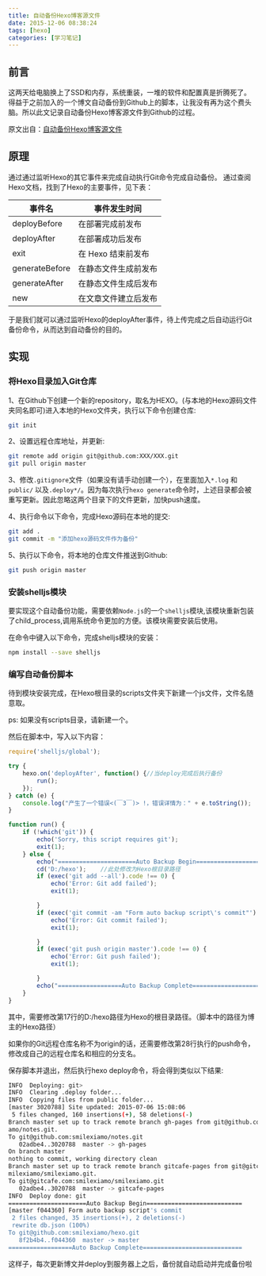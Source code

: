 ```yaml
---
title: 自动备份Hexo博客源文件
date: 2015-12-06 08:38:24
tags: [hexo]
categories: [学习笔记]
---
```


## 前言
这两天给电脑换上了SSD和内存，系统重装，一堆的软件和配置真是折腾死了。得益于之前加入的一个博文自动备份到Github上的脚本，让我没有再为这个费头脑。所以此文记录自动备份Hexo博客源文件到Github的过程。

原文出自：[自动备份Hexo博客源文件](http://notes.xiamo.tk/2015-07-06-%E8%87%AA%E5%8A%A8%E5%A4%87%E4%BB%BDHexo%E5%8D%9A%E5%AE%A2%E6%BA%90%E6%96%87%E4%BB%B6.html)

## 原理
通过通过监听Hexo的其它事件来完成自动执行Git命令完成自动备份。
通过查阅Hexo文档，找到了Hexo的主要事件，见下表：

事件名 　|	事件发生时间
----|------
deployBefore  |  在部署完成前发布
deployAfter	 |  在部署成功后发布
exit  |  在 Hexo 结束前发布
generateBefore  |  在静态文件生成前发布
generateAfter  |  在静态文件生成后发布
new  |  在文章文件建立后发布

于是我们就可以通过监听Hexo的deployAfter事件，待上传完成之后自动运行Git备份命令，从而达到自动备份的目的。


## 实现

### 将Hexo目录加入Git仓库
1、在Github下创建一个新的repository，取名为HEXO。(与本地的Hexo源码文件夹同名即可)进入本地的Hexo文件夹，执行以下命令创建仓库:
 ```bash
 git init
 ```
 	

2、设置远程仓库地址，并更新:
 ```bash
 git remote add origin git@github.com:XXX/XXX.git
 git pull origin master
 ```
 	

3、修改`.gitignore`文件（如果没有请手动创建一个），在里面加入`*.log` 和 `public/` 以及`.deploy*/`。因为每次执行`hexo generate`命令时，上述目录都会被重写更新。因此忽略这两个目录下的文件更新，加快push速度。

4、执行命令以下命令，完成Hexo源码在本地的提交:
 ```bash
 git add .
 git commit -m "添加hexo源码文件作为备份"
 ```
 	

5、执行以下命令，将本地的仓库文件推送到Github:
 ```bash
 git push origin master
 ```
 	

### 安装shelljs模块
要实现这个自动备份功能，需要依赖`Node.js`的一个`shelljs`模块,该模块重新包装了child_process,调用系统命令更加的方便。该模块需要安装后使用。

在命令中键入以下命令，完成shelljs模块的安装：
```bash
npm install --save shelljs
```

### 编写自动备份脚本
待到模块安装完成，在Hexo根目录的scripts文件夹下新建一个js文件，文件名随意取。

ps: 如果没有scripts目录，请新建一个。

然后在脚本中，写入以下内容：
``` javascript
require('shelljs/global');

try {
	hexo.on('deployAfter', function() {//当deploy完成后执行备份
		run();
	});
} catch (e) {
	console.log("产生了一个错误<(￣3￣)> !，错误详情为：" + e.toString());
}

function run() {
	if (!which('git')) {
		echo('Sorry, this script requires git');
		exit(1);
	} else {
		echo("======================Auto Backup Begin===========================");
		cd('D:/hexo');    //此处修改为Hexo根目录路径
		if (exec('git add --all').code !== 0) {
			echo('Error: Git add failed');
			exit(1);

		}
		if (exec('git commit -am "Form auto backup script\'s commit"').code !== 0) {
			echo('Error: Git commit failed');
			exit(1);

		}
		if (exec('git push origin master').code !== 0) {
			echo('Error: Git push failed');
			exit(1);

		}
		echo("==================Auto Backup Complete============================")
	}
}
```

其中，需要修改第17行的D:/hexo路径为Hexo的根目录路径。（脚本中的路径为博主的Hexo路径）

如果你的Git远程仓库名称不为origin的话，还需要修改第28行执行的push命令，修改成自己的远程仓库名和相应的分支名。

保存脚本并退出，然后执行hexo deploy命令，将会得到类似以下结果:

```bash
INFO  Deploying: git>
INFO  Clearing .deploy folder...
INFO  Copying files from public folder...
[master 3020788] Site updated: 2015-07-06 15:08:06
 5 files changed, 160 insertions(+), 58 deletions(-)
Branch master set up to track remote branch gh-pages from git@github.com:smilexi
amo/notes.git.
To git@github.com:smilexiamo/notes.git
   02adbe4..3020788  master -> gh-pages
On branch master
nothing to commit, working directory clean
Branch master set up to track remote branch gitcafe-pages from git@gitcafe.com:s
milexiamo/smilexiamo.git.
To git@gitcafe.com:smilexiamo/smilexiamo.git
   02adbe4..3020788  master -> gitcafe-pages
INFO  Deploy done: git
======================Auto Backup Begin===========================
[master f044360] Form auto backup script's commit
 2 files changed, 35 insertions(+), 2 deletions(-)
 rewrite db.json (100%)
To git@github.com:smilexiamo/hexo.git
   8f2b4b4..f044360  master -> master
==================Auto Backup Complete============================
```

这样子，每次更新博文并deploy到服务器上之后，备份就自动启动并完成备份啦

